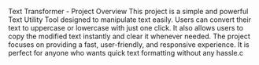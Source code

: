 
Text Transformer - Project Overview This project is a simple and powerful Text Utility Tool designed to manipulate text easily. Users can convert their text to uppercase or lowercase with just one click. It also allows users to copy the modified text instantly and clear it whenever needed. The project focuses on providing a fast, user-friendly, and responsive experience. It is perfect for anyone who wants quick text formatting without any hassle.c

